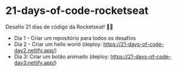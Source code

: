 # 21-days-of-code-rocketseat
Desafio 21 dias de código da Rocketseat! 🧱🚀

- Dia 1 - Criar um repositório para todos os desafios
- Dia 2 - Criar um hello world (deploy: https://21-days-of-code-day2.netlify.app/)
- Dia 3: Criar um botão animado (deploy: https://21-days-of-code-day3.netlify.app/)